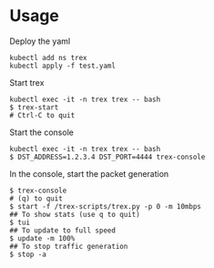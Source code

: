Usage
=====

Deploy the yaml

```
kubectl add ns trex
kubectl apply -f test.yaml
```

Start trex
```
kubectl exec -it -n trex trex -- bash
$ trex-start
# Ctrl-C to quit
```

Start the console
```
kubectl exec -it -n trex trex -- bash
$ DST_ADDRESS=1.2.3.4 DST_PORT=4444 trex-console
```

In the console, start the packet generation
```
$ trex-console
# (q) to quit
$ start -f /trex-scripts/trex.py -p 0 -m 10mbps
## To show stats (use q to quit)
$ tui
## To update to full speed
$ update -m 100%
## To stop traffic generation
$ stop -a
```